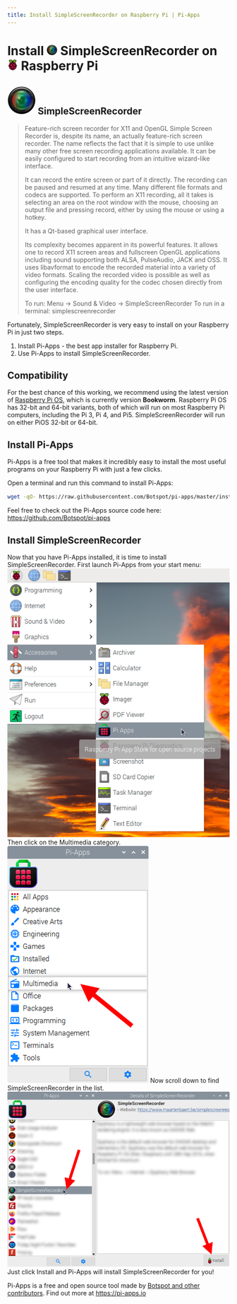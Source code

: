 ```yaml
---
title: Install SimpleScreenRecorder on Raspberry Pi | Pi-Apps
---
```

<div class="simple-install-content content">

# Install <img src="/img/app-icons/SimpleScreenRecorder/icon-64.png" height=24> SimpleScreenRecorder on <img src=/img/other-icons/raspberrypi-icon.svg height=24> Raspberry Pi

## <img src="/img/app-icons/SimpleScreenRecorder/icon-64.png"> SimpleScreenRecorder
> Feature-rich screen recorder for X11 and OpenGL
> Simple Screen Recorder is, despite its name, an actually feature-rich screen recorder. The name reflects the fact that it is simple to use unlike many other free screen recording applications available. It can be easily configured to start recording from an intuitive wizard-like interface.
> 
> It can record the entire screen or part of it directly.  The recording can be paused and resumed at any time. Many different file formats and codecs are supported. To perform an X11 recording, all it takes is selecting an area on the root window with the mouse, choosing an output file and pressing record, either by using the mouse or using a hotkey.
> 
> It has a Qt-based graphical user interface.
> 
> Its complexity becomes apparent in its powerful features. It allows one to record X11 screen areas and fullscreen OpenGL applications including sound supporting both ALSA, PulseAudio, JACK and OSS. It uses libavformat to encode the recorded material into a variety of video formats. Scaling the recorded video is possible as well as configuring the encoding quality for the codec chosen directly from the user interface.
> 
> To run: Menu -> Sound & Video -> SimpleScreenRecorder
> To run in a terminal: simplescreenrecorder

Fortunately, SimpleScreenRecorder is very easy to install on your Raspberry Pi in just two steps.
1. Install Pi-Apps - the best app installer for Raspberry Pi.
2. Use Pi-Apps to install SimpleScreenRecorder.
</div>
<div class="simple-install-content content">

## Compatibility
For the best chance of this working, we recommend using the latest version of [Raspberry Pi OS](https://www.raspberrypi.com/software/), which is currently version **Bookworm**.
Raspberry Pi OS has 32-bit and 64-bit variants, both of which will run on most Raspberry Pi computers, including the Pi 3, Pi 4, and Pi5.
SimpleScreenRecorder will run on either PiOS 32-bit or 64-bit.
</div>
<div class="simple-install-content content">

## Install Pi-Apps

Pi-Apps is a free tool that makes it incredibly easy to install the most useful programs on your Raspberry Pi with just a few clicks.

Open a terminal and run this command to install Pi-Apps:
```bash
wget -qO- https://raw.githubusercontent.com/Botspot/pi-apps/master/install | bash
```
Feel free to check out the Pi-Apps source code here: https://github.com/Botspot/pi-apps
</div>
<div class="simple-install-content content">

## Install SimpleScreenRecorder

Now that you have Pi-Apps installed, it is time to install SimpleScreenRecorder.
First launch Pi-Apps from your start menu:
<img src="/img/start-menu.png">
Then click on the Multimedia category.
<img src="/img/category-selections/Multimedia.png">
Now scroll down to find SimpleScreenRecorder in the list.
<img src="/img/app-icons/SimpleScreenRecorder/app-selection.png">
Just click Install and Pi-Apps will install SimpleScreenRecorder for you!
</div>
<div class="simple-install-content content">

Pi-Apps is a free and open source tool made by [Botspot and other contributors](/about/#contributors). Find out more at https://pi-apps.io
</div>
